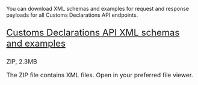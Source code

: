 <div class="markdown-text-styles">
  <p>You can download XML schemas and examples for request and response payloads for all Customs Declarations API endpoints.</p>
  <p class="govuk-body-l" style="font-size: 24px;">
    <a href="/api-documentation/docs/api/download/customs-declarations-information/1.0/wco-status-schemas.zip" class="govuk-link">Customs Declarations API XML schemas and examples</a>
  </p>
  <p class="govuk-body-s" style="font-size: 16px;margin-bottom: 15px;">ZIP, 2.3MB</p>
  <p class="govuk-body-s" style="font-size: 16px;margin-bottom: 15px;">The ZIP file contains XML files. Open in your preferred file viewer.</p>
</div>